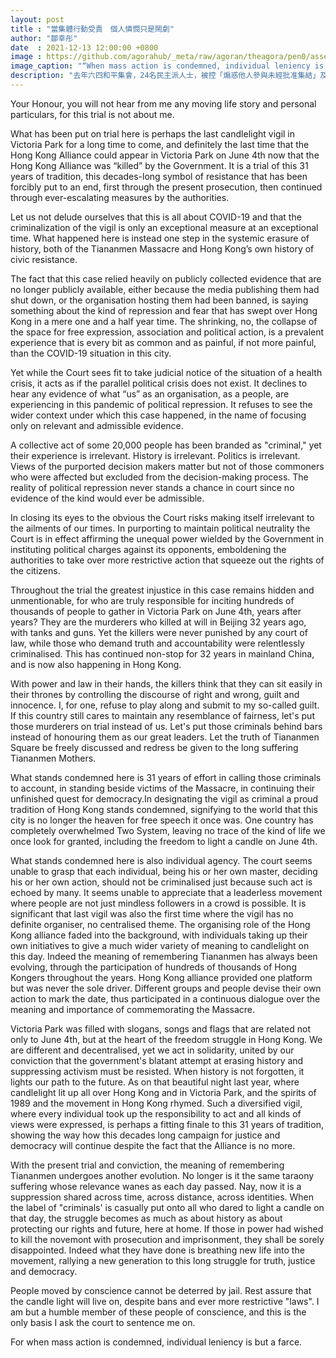 ```yaml
---
layout: post
title : "當集體行動受責　個人憐憫只是鬧劇"
author: "鄒幸彤"
date  : 2021-12-13 12:00:00 +0800
image : https://github.com/agorahub/_meta/raw/agoran/theagora/pen0/assets/images/c1/c1-20211213-01.jpg
image_caption: "“When mass action is condemned, individual leniency is but a farce.” — Chow Hang Tung’s Mitigation Statement"
description: "去年六四和平集會，24名民主派人士，被控「煽惑他人參與未經批准集結」及「明知而參與一個未經批准集結」等罪。其中鄒幸彤今早解聘律師團隊自行陳情。她在庭上讀出英文陳情信，指今次審訊並非針對她本人，而是針對支聯會過去31年來，悼念六四的傳統。她強調，受良知驅使的人不會被牢獄嚇怕。無論法律及禁令如何嚴苛，燭光必定可以延續下去。她最後提到，自己只不過是這些有良知之人的其中一員，這也是她希望法庭判刑時考慮的唯一基礎，並指「當集體行動受到譴責，對個人憐憫只是一場鬧劇。」"
---
```


Your Honour, you will not hear from me any moving life story and personal particulars, for this trial is not about me.

<!--more-->

What has been put on trial here is perhaps the last candlelight vigil in Victoria Park for a long time to come, and definitely the last time that the Hong Kong Alliance could appear in Victoria Park on June 4th now that the Hong Kong Alliance was “killed” by the Government. It is a trial of this 31 years of tradition, this decades-long symbol of resistance that has been forcibly put to an end, first through the present prosecution, then continued through ever-escalating measures by the authorities.

Let us not delude ourselves that this is all about COVID-19 and that the criminalization of the vigil is only an exceptional measure at an exceptional time. What happened here is instead one step in the systemic erasure of history, both of the Tiananmen Massacre and Hong Kong’s own history of civic resistance.

The fact that this case relied heavily on publicly collected evidence that are no longer publicly available, either because the media publishing them had shut down, or the organisation hosting them had been banned, is saying something about the kind of repression and fear that has swept over Hong Kong in a mere one and a half year time. The shrinking, no, the collapse of the space for free expression, association and political action, is a prevalent experience that is every bit as common and as painful, if not more painful, than the COVID-19 situation in this city.

Yet while the Court sees fit to take judicial notice of the situation of a health crisis, it acts as if the parallel political crisis does not exist. It declines to hear any evidence of what “us” as an organisation, as a people, are experiencing in this pandemic of political repression. It refuses to see the wider context under which this case happened, in the name of focusing only on relevant and admissible evidence.

A collective act of some 20,000 people has been branded as "criminal," yet their experience is irrelevant. History is irrelevant. Politics is irrelevant. Views of the purported decision makers matter but not of those commoners who were affected but excluded from the decision-making process. The reality of political repression never stands a chance in court since no evidence of the kind would ever be admissible.

In closing its eyes to the obvious the Court risks making itself irrelevant to the ailments of our times. In purporting to maintain political neutrality the Court is in effect affirming the unequal power wielded by the Government in instituting political charges against its opponents, emboldening the authorities to take over more restrictive action that squeeze out the rights of the citizens.

Throughout the trial the greatest injustice in this case remains hidden and unmentionable, for who are truly responsible for inciting hundreds of thousands of people to gather in Victoria Park on June 4th, years after years? They are the murderers who killed at will in Beijing 32 years ago, with tanks and guns. Yet the killers were never punished by any court of law, while those who demand truth and accountability were relentlessly criminalised. This has continued non-stop for 32 years in mainland China, and is now also happening in Hong Kong.

With power and law in their hands, the killers think that they can sit easily in their thrones by controlling the discourse of right and wrong, guilt and innocence. I, for one, refuse to play along and submit to my so-called guilt. If this country still cares to maintain any resemblance of fairness, let's put those murderers on trial instead of us. Let's put those criminals behind bars instead of honouring them as our great leaders. Let the truth of Tiananmen Square be freely discussed and redress be given to the long suffering Tiananmen Mothers. 

What stands condemned here is 31 years of effort in calling those criminals to account, in standing beside victims of the Massacre, in continuing their unfinished quest for democracy.In designating the vigil as criminal a proud tradition of Hong Kong stands condemned, signifying to the world that this city is no longer the heaven for free speech it once was. One country has completely overwhelmed Two System, leaving no trace of the kind of life we once look for granted, including the freedom to light a candle on June 4th.

What stands condemned here is also individual agency. The court seems unable to grasp that each individual, being his or her own master, deciding his or her own action, should not be criminalised just because such act is echoed by many. It seems unable to appreciate that a leaderless movement where people are not just mindless followers in a crowd is possible. It is significant that last vigil was also the first time where the vigil has no definite organiser, no centralised theme. The organising role of the Hong Kong alliance faded into the background, with individuals taking up their own initiatives to give a much wider variety of meaning to candlelight on this day. Indeed the meaning of remembering Tiananmen has always been evolving, through the participation of hundreds of thousands of Hong Kongers throughout the years. Hong Kong alliance provided one platform but was never the sole driver. Different groups and people devise their own action to mark the date, thus participated in a continuous dialogue over the meaning and importance of commemorating the Massacre.

Victoria Park was filled with slogans, songs and flags that are related not only to June 4th, but at the heart of the freedom struggle in Hong Kong. We are different and decentralised, yet we act in solidarity, united by our conviction that the government's blatant attempt at erasing history and suppressing activism must be resisted. When history is not forgotten, it lights our path to the future. As on that beautiful night last year, where candlelight lit up all over Hong Kong and in Victoria Park, and the spirits of 1989 and the movement in Hong Kong rhymed. Such a diversified vigil, where every individual took up the responsibility to act and all kinds of views were expressed, is perhaps a fitting finale to this 31 years of tradition, showing the way how this decades long campaign for justice and democracy will continue despite the fact that the Alliance is no more.

With the present trial and conviction, the meaning of remembering Tiananmen undergoes another evolution. No longer is it the same taraony suffering whose relevance wanes as each day passed. Nay, now it is a suppression shared across time, across distance, across identities. When the label of "criminals' is casually put onto all who dared to light a candle on that day, the struggle becomes as much as about history as about protecting our rights and future, here at home. If those in power had wished to kill the novemont with prosecution and imprisonment, they shall be sorely disappointed. Indeed what they have done is breathing new life into the movement, rallying a new generation to this long struggle for truth, justice and democracy.

People moved by conscience cannot be deterred by jail. Rest assure that the candle light will live on, despite bans and ever more restrictive "laws". I am but a humble member of these people of conscience, and this is the only basis I ask the court to sentence me on. 

For when mass action is condemned, individual leniency is but a farce.

<!--END-->